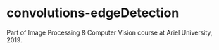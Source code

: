 # convolutions-edgeDetection
Part of Image Processing &amp; Computer Vision course at Ariel University, 2019. 
